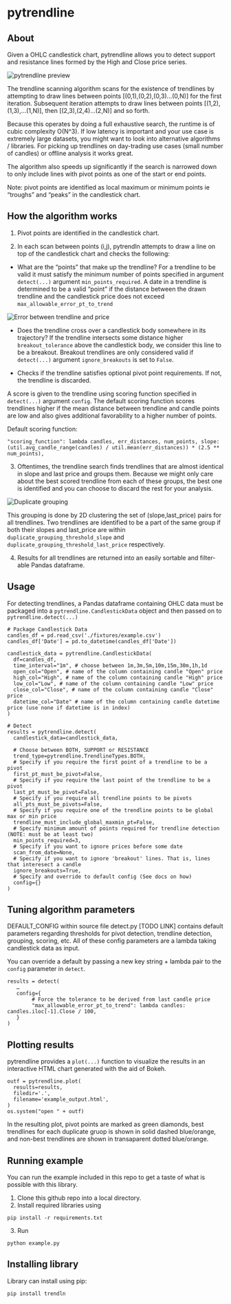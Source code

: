 # pytrendline

## About

Given a OHLC candlestick chart, pytrendline allows you to detect support and resistance lines formed by the High and Close price series.

![pytrendline preview](https://github.com/ednunezg/pytrendline/blob/master/img/about.png)

The trendline scanning algorithm scans for the existence of trendlines by attempting to draw lines between points [(0,1),(0,2),(0,3)...(0,N)] for the first iteration. Subsequent iteration attempts to draw lines between points [(1,2),(1,3),...(1,N)], then [(2,3),(2,4)...(2,N)] and so forth.

Because this operates by doing a full exhaustive search, the runtime is of cubic complexity O(N^3). If low latency is important and your use case is extremely large datasets, you might want to look into alternative algorithms / libraries. For picking up trendlines on day-trading use cases (small number of candles) or offline analysis it works great.

The algorithm also speeds up significantly if the search is narrowed down to only include lines with pivot points as one of the start or end points. 

Note: pivot points are identified as local maximum or minimum points ie “troughs” and “peaks” in the candlestick chart.

## How the algorithm works

1. Pivot points are identified in the candlestick chart.

2. In each scan between points (i,j), pytrendln attempts to draw a line on top of the candlestick chart and checks the following:

* What are the “points” that make up the trendline? For a trendline to be valid it must satisfy the minimum number of points specified in argument `detect(...)` argument `min_points_required`. A date in a trendline is determined to be a valid “point” if the distance between the drawn trendline and the candlestick price does not exceed `max_allowable_error_pt_to_trend`

![Error between trendline and price](https://github.com/ednunezg/pytrendline/blob/master/img/trend_error.png)
		
* Does the trendline cross over a candlestick body somewhere in its trajectory? If the trendline intersects some distance higher `breakout_tolerance` above the candlestick body, we consider this line to be a breakout. Breakout trendlines are only considered valid if `detect(...)` argument `ignore_breakouts` is set to `False`. 

* Checks if the trendline satisfies optional pivot point requirements. If not, the trendline is discarded.

A score is given to the trendline using scoring function specified in `detect(...)` argument `config`. The default scoring function scores trendlines higher if the mean distance between trendline and candle points are low and also gives additional favorability to a higher number of points.

Default scoring function:
```
"scoring_function": lambda candles, err_distances, num_points, slope: (util.avg_candle_range(candles) / util.mean(err_distances)) * (2.5 ** num_points),
```

3. Oftentimes, the trendline search finds trendlines that are almost identical in slope and last price and groups them. Because we might only care about the best scored trendline from each of these groups, the best one is identified and you can choose to discard the rest for your analysis.

![Duplicate grouping](https://github.com/ednunezg/pytrendline/blob/master/img/duplicate_grouping.png)

This grouping is done by 2D clustering the set of (slope,last_price) pairs for all trendlines. Two trendlines are identified to be a part of the same group if both their slopes and last_price are within `duplicate_grouping_threshold_slope` and `duplicate_grouping_threshold_last_price` respectively.


4. Results for all trendlines are returned into an easily sortable and filter-able Pandas dataframe.


## Usage

For detecting trendlines, a Pandas dataframe containing OHLC data must be packaged into a `pytrendline.CandlestickData` object and then passed on to `pytrendline.detect(...)`

```
# Package Candlestick Data
candles_df = pd.read_csv('./fixtures/example.csv')
candles_df['Date'] = pd.to_datetime(candles_df['Date'])

candlestick_data = pytrendline.CandlestickData(
  df=candles_df,
  time_interval="1m", # choose between 1m,3m,5m,10m,15m,30m,1h,1d
  open_col="Open", # name of the column containing candle "Open" price
  high_col="High", # name of the column containing candle "High" price
  low_col="Low", # name of the column containing candle "Low" price
  close_col="Close", # name of the column containing candle "Close" price
  datetime_col="Date" # name of the column containing candle datetime price (use none if datetime is in index)
)

# Detect
results = pytrendline.detect(
  candlestick_data=candlestick_data,

  # Choose between BOTH, SUPPORT or RESISTANCE
  trend_type=pytrendline.TrendlineTypes.BOTH,
  # Specify if you require the first point of a trendline to be a pivot
  first_pt_must_be_pivot=False,
  # Specify if you require the last point of the trendline to be a pivot
  last_pt_must_be_pivot=False,
  # Specify if you require all trendline points to be pivots
  all_pts_must_be_pivots=False,
  # Specify if you require one of the trendline points to be global max or min price
  trendline_must_include_global_maxmin_pt=False,
  # Specify minimum amount of points required for trendline detection (NOTE: must be at least two)
  min_points_required=3,
  # Specify if you want to ignore prices before some date
  scan_from_date=None,
  # Specify if you want to ignore 'breakout' lines. That is, lines that interesect a candle
  ignore_breakouts=True,
  # Specify and override to default config (See docs on how)
  config={}
)

```

## Tuning algorithm parameters

DEFAULT_CONFIG within source file detect.py [TODO LINK] contains default parameters regarding thresholds for pivot detection, trendline detection, grouping, scoring, etc. All of these config parameters are a lambda taking candlestick data as input.

You can override a default by passing a new key string + lambda pair to the `config` parameter in `detect`.

```
results = detect(
   …
   config={
        # Force the tolerance to be derived from last candle price
        "max_allowable_error_pt_to_trend": lambda candles: candles.iloc[-1].Close / 100,
   }
)
```

## Plotting results

pytrendline provides a `plot(...)` function to visualize the results in an interactive HTML chart generated with the aid of Bokeh.

```
outf = pytrendline.plot(
  results=results,
  filedir='.',
  filename='example_output.html',
)
os.system("open " + outf)

```

In the resulting plot, pivot points are marked as green diamonds, best trendlines for each duplicate gruop is shown in solid dashed blue/orange, and non-best trendlines are shown in transaparent dotted blue/orange.

## Running example

You can run the example included in this repo to get a taste of what is possible with this library.

1. Clone this github repo into a local directory. 
2. Install required libraries using
	
```
pip install -r requirements.txt 
```

3. Run 
```
python example.py
```

## Installing library

Library can install using pip:

```
pip install trendln
```